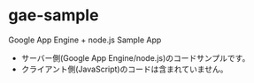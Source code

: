 # gae-sample
Google App Engine + node.js Sample App

* サーバー側(Google App Engine/node.js)のコードサンプルです。
* クライアント側(JavaScript)のコードは含まれていません。
